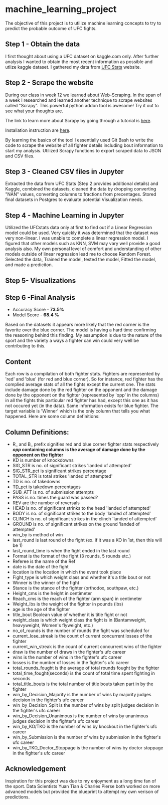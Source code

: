 # machine_learning_project

The objective of this project is to utilize machine learning concepts to try to predict the probable outcome of UFC fights.


## Step 1 - Obtain the data

I first thought about using a UFC dataset on kaggle.com only. After further analysis I wanted to obtain the most recent information as possible and utlize kaggle dataset. I gathered my data from [UFC Stats](http://ufcstats.com/statistics/events/completed) website.

## Step 2 - Scrape the website
During our class in week 12 we learned about Web-Scraping. In the span of a week I researched and learned another technique to scrape websites called "Scrapy". This powerful python addon tool is awesome! Try it out to see what your thoughts are.

The link to learn more about Scrapy by going through a tutorial is [here](https://docs.scrapy.org/en/latest/intro/tutorial.html).

Installation instruction are [here](https://docs.scrapy.org/en/latest/intro/install.html#intro-install).

By learning the basics of the tool I essentially used Git Bash to write the code to scrape the website of all fighter details including bout information to start my analysis. Utilized Scrapy functions to export scraped data to JSON and CSV files.

## Step 3 - Cleaned CSV files in Jupyter

Extracted the data from UFC Stats (Step 2 provides additional details) and Kaggle, combined the datasets, cleaned the data by dropping converting "NAN" values, converting columns to fractions from precentages. Stored final datasets in Postgres to evaluate potential Visualization needs.

## Step 4 - Machine Learning in Jupyter
Utilized the UFCstats data only at first to find out if a Linear Regression model could be used. Very quickly it was determined that the dataset was very non-linear. I was unable to complete a linear regression model. I figured that other models such as KNN, SVM may vary well provide a good analysis also. My own personal level of comfort and understanding of other models outside of linear regression lead me to choose Random Forest. Selected the data, Trained the model, tested the model, Fitted the model, and made a prediciton.

## Step 5- Visualizations

## Step 6 -Final Analysis

* Accuracy Score - **73.5%**
* Model Score - **68.4 %**

Based on the datasets it appears more likely that the red corner is the favorite over the blue corner. The model is having a hard time confirming the reasoning behind this finding. My assumption is due to the nature of the sport and the variety a ways a fighter can win could very well be contributing to this.

## Content

Each row is a compilation of both fighter stats. Fighters are represented by 'red' and 'blue' (for red and blue corner). So for instance, red fighter has the complied average stats of all the fights except the current one. The stats include damage done by the red fighter on the opponent and the damage done by the opponent on the fighter (represented by 'opp' in the columns) in all the fights this particular red fighter has had, except this one as it has not occured yet (in the data). Same information exists for blue fighter. The target variable is 'Winner' which is the only column that tells you what happened. Here are some column definitions:

## Column Definitions:
* R_ and B_ prefix signifies red and blue corner fighter stats respectively
**_opp_ containing columns is the average of damage done by the opponent on the fighter**
* KD is number of knockdowns
* SIG_STR is no. of significant strikes 'landed of attempted'
* SIG_STR_pct is significant strikes percentage
* TOTAL_STR is total strikes 'landed of attempted'
* TD is no. of takedowns
* TD_pct is takedown percentages
* SUB_ATT is no. of submission attempts
* PASS is no. times the guard was passed?
* REV are the number of reversals
* HEAD is no. of significant strinks to the head 'landed of attempted'
* BODY is no. of significant strikes to the body 'landed of attempted'
* CLINCH is no. of significant strikes in the clinch 'landed of attempted'
* GROUND is no. of significant strikes on the ground 'landed of attempted'
* win_by is method of win
* last_round is last round of the fight (ex. if it was a KO in 1st, then this will be 1)
* last_round_time is when the fight ended in the last round
* Format is the format of the fight (3 rounds, 5 rounds etc.)
* Referee is the name of the Ref
* date is the date of the fight
* location is the location in which the event took place
* Fight_type is which weight class and whether it's a title bout or not
* Winner is the winner of the fight
* Stance is the stance of the fighter (orthodox, southpaw, etc.)
* Height_cms is the height in centimeter
* Reach_cms is the reach of the fighter (arm span) in centimeter
* Weight_lbs is the weight of the fighter in pounds (lbs)
* age is the age of the fighter
* title_bout Boolean value of whether it is title fight or not
* weight_class is which weight class the fight is in (Bantamweight, heavyweight, Women's flyweight, etc.)
* no_of_rounds is the number of rounds the fight was scheduled for
* current_lose_streak is the count of current concurrent losses of the fighter
* current_win_streak is the count of current concurrent wins of the fighter
* draw is the number of draws in the fighter's ufc career
* wins is the number of wins in the fighter's ufc career
* losses is the number of losses in the fighter's ufc career
* total_rounds_fought is the average of total rounds fought by the fighter
* total_time_fought(seconds) is the count of total time spent fighting in seconds
* total_title_bouts is the total number of title bouts taken part in by the fighter
* win_by_Decision_Majority is the number of wins by majority judges decision in the fighter's ufc career
* win_by_Decision_Split is the number of wins by split judges decision in the fighter's ufc career
* win_by_Decision_Unanimous is the number of wins by unanimous judges decision in the fighter's ufc career
* win_by_KO/TKO is the number of wins by knockout in the fighter's ufc career
* win_by_Submission is the number of wins by submission in the fighter's ufc career
* win_by_TKO_Doctor_Stoppage is the number of wins by doctor stoppage in the fighter's ufc career

## Acknowledgement

Inspiration for this project was due to my enjoyment as a long time fan of the sport. Data Scientists Yuan Tian & Charles Pierse both worked on more advanced models but provided the blueprint to attempt my own verison of predictions.
